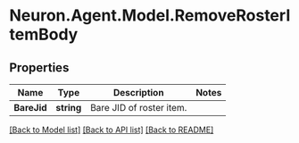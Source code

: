 # Neuron.Agent.Model.RemoveRosterItemBody

## Properties

Name | Type | Description | Notes
------------ | ------------- | ------------- | -------------
**BareJid** | **string** | Bare JID of roster item. | 

[[Back to Model list]](../README.md#documentation-for-models) [[Back to API list]](../README.md#documentation-for-api-endpoints) [[Back to README]](../README.md)

